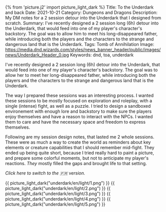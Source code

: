 {% from 'picture.j2' import picture_light_dark %}
Title: To the Underdark and back
Date: 2021-10-21
Category: Dungeons and Dragons
Description: My DM notes for a 2 session detour into the Underdark that I designed from scratch.
Summary: I've recently designed a 2 session long (6h) detour into the Underdark, that would feed into one of my player's character's backstory. The goal was to allow him to meet his long-disappeared father, while introducing both the players and the characters to the strange and dangerous land that is the Underdark.
Tags: Tomb of Annihilation
Image: https://media.dnd.wizards.com/styles/news_banner_header/public/images/news/Underdark_Header_0.jpg
Keywords: dnd, toa, underdark

I've recently designed a 2 session long (6h) detour into the Underdark, that would feed into one of my player's character's backstory. The goal was to allow her to meet her long-disappeared father, while introducing both the players and the characters to the strange and dangerous land that is the Underdark. 

The way I prepared these sessions was an interesting process. I wanted these sessions to be mostly focused on exploration and roleplay, with a single (intense) fight, as well as a puzzle. I tried to design a sandboxed environement with enough lore and backstory to make sure the players enjoy themselves and have a reason to interact with the NPCs. I wanted them to care and have the necessary space and freedom to express themselves.

Following are my session design notes, that lasted me 2 whole sessions. These were as much a way to create the world as reminders about key elements or creature capabilities that I should remember mid-fight. They ended up being quite short, because I tried really hard to paint a picture, and prepare some colorful moments, but not to anticipate my player's reactions. _They_ mostly filled the gaps and brought life to that setting.


_<a id=lang-switcher>Click here to switch to the <span id=lang-switcher-flag>🇫🇷</span> version.</a>_

{{ picture_light_dark("underdark/en/light/1.png") }}
{{ picture_light_dark("underdark/en/light/2.png") }}
{{ picture_light_dark("underdark/en/light/3.png") }}
{{ picture_light_dark("underdark/en/light/4.png") }}
{{ picture_light_dark("underdark/en/light/5.png") }}

<script>
const langSwitcher = document.querySelector('#lang-switcher');
const flag = document.querySelector('#lang-switcher-flag');
const pictures = document.getElementsByTagName("picture");
var currentLang = "en";

function toggleLangInUrl(url, currentLang) {
    if (currentLang == "fr") {
        return url.replace("/fr/", "/en/");
    } else {
        return url.replace("/en/", "/fr/");
    }
}

function toggleCurrentLang(currentLang) {
    if (currentLang == "fr") {
        return "en";
    }
    return "fr";
}

langSwitcher.addEventListener('click', event => {
    for (i=0; i<pictures.length; i++) {
        pic = pictures[i];
        source = pic.getElementsByTagName("source")[0];
        img = pic.getElementsByTagName("img")[0];
        source.srcset = toggleLangInUrl(source.srcset, currentLang);
        img.src = toggleLangInUrl(img.src, currentLang) 
    }
    if (currentLang == "en") {
        flag.textContent = "🇬🇧";
    } else {
        flag.textContent = "🇫🇷";
    }
    currentLang = toggleCurrentLang(currentLang);
});

</script>